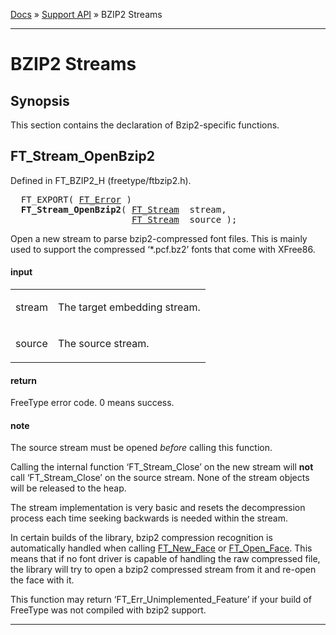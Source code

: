 [Docs](ft2-index.md) &raquo; [Support API](ft2-toc.md#support-api) &raquo; BZIP2 Streams

-------------------------------


# BZIP2 Streams

## Synopsis

This section contains the declaration of Bzip2-specific functions.

## FT_Stream_OpenBzip2

Defined in FT_BZIP2_H (freetype/ftbzip2.h).

<div class = "codehilite">
<pre>
  FT_EXPORT( <a href="../ft2-basic_types/#ft_error">FT_Error</a> )
  <b>FT_Stream_OpenBzip2</b>( <a href="../ft2-system_interface/#ft_stream">FT_Stream</a>  stream,
                       <a href="../ft2-system_interface/#ft_stream">FT_Stream</a>  source );
</pre>
</div>


Open a new stream to parse bzip2-compressed font files. This is mainly used to support the compressed &lsquo;*.pcf.bz2&rsquo; fonts that come with XFree86.

<h4>input</h4>
<table class="fields">
<tr><td class="val" id="stream">stream</td><td class="desc">
<p>The target embedding stream.</p>
</td></tr>
<tr><td class="val" id="source">source</td><td class="desc">
<p>The source stream.</p>
</td></tr>
</table>

<h4>return</h4>

FreeType error code. 0&nbsp;means success.

<h4>note</h4>

The source stream must be opened _before_ calling this function.

Calling the internal function &lsquo;FT_Stream_Close&rsquo; on the new stream will **not** call &lsquo;FT_Stream_Close&rsquo; on the source stream. None of the stream objects will be released to the heap.

The stream implementation is very basic and resets the decompression process each time seeking backwards is needed within the stream.

In certain builds of the library, bzip2 compression recognition is automatically handled when calling <a href="../ft2-base_interface/#ft_new_face">FT_New_Face</a> or <a href="../ft2-base_interface/#ft_open_face">FT_Open_Face</a>. This means that if no font driver is capable of handling the raw compressed file, the library will try to open a bzip2 compressed stream from it and re-open the face with it.

This function may return &lsquo;FT_Err_Unimplemented_Feature&rsquo; if your build of FreeType was not compiled with bzip2 support.

<hr />

